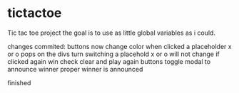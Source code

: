 # tictactoe
Tic tac toe project the goal is to use as little global variables as
i could. 

changes commited:
buttons now change color when clicked
a placeholder x or o pops on the divs 
turn switching 
a placehold x or o will not change if clicked again 
win check 
clear and play again buttons 
toggle modal to announce winner 
proper winner is announced 

finished
